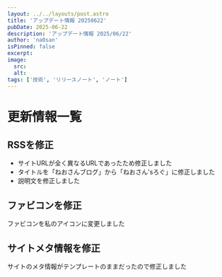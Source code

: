 ```yaml
---
layout: ../../layouts/post.astro
title: 'アップデート情報 20250622'
pubDate: 2025-06-22
description: 'アップデート情報 2025/06/22'
author: 'na0san'
isPinned: false
excerpt:
image:
  src:
  alt:
tags: ['技術', 'リリースノート', 'ノート']
---
```


# 更新情報一覧

## RSSを修正

- サイトURLが全く異なるURLであったため修正しました
- タイトルを「ねおさんブログ」から「ねおさん'sろぐ」に修正しました
- 説明文を修正しました

## ファビコンを修正

ファビコンを私のアイコンに変更しました

## サイトメタ情報を修正

サイトのメタ情報がテンプレートのままだったので修正しました
